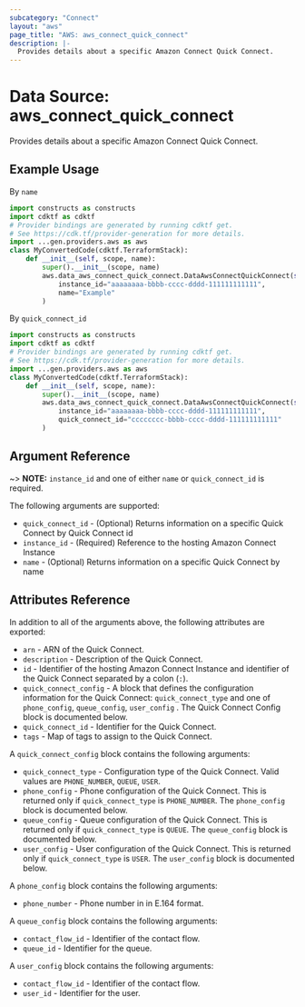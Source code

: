 ```yaml
---
subcategory: "Connect"
layout: "aws"
page_title: "AWS: aws_connect_quick_connect"
description: |-
  Provides details about a specific Amazon Connect Quick Connect.
---
```


# Data Source: aws_connect_quick_connect

Provides details about a specific Amazon Connect Quick Connect.

## Example Usage

By `name`

```python
import constructs as constructs
import cdktf as cdktf
# Provider bindings are generated by running cdktf get.
# See https://cdk.tf/provider-generation for more details.
import ...gen.providers.aws as aws
class MyConvertedCode(cdktf.TerraformStack):
    def __init__(self, scope, name):
        super().__init__(scope, name)
        aws.data_aws_connect_quick_connect.DataAwsConnectQuickConnect(self, "example",
            instance_id="aaaaaaaa-bbbb-cccc-dddd-111111111111",
            name="Example"
        )
```

By `quick_connect_id`

```python
import constructs as constructs
import cdktf as cdktf
# Provider bindings are generated by running cdktf get.
# See https://cdk.tf/provider-generation for more details.
import ...gen.providers.aws as aws
class MyConvertedCode(cdktf.TerraformStack):
    def __init__(self, scope, name):
        super().__init__(scope, name)
        aws.data_aws_connect_quick_connect.DataAwsConnectQuickConnect(self, "example",
            instance_id="aaaaaaaa-bbbb-cccc-dddd-111111111111",
            quick_connect_id="cccccccc-bbbb-cccc-dddd-111111111111"
        )
```

## Argument Reference

~> **NOTE:** `instance_id` and one of either `name` or `quick_connect_id` is required.

The following arguments are supported:

* `quick_connect_id` - (Optional) Returns information on a specific Quick Connect by Quick Connect id
* `instance_id` - (Required) Reference to the hosting Amazon Connect Instance
* `name` - (Optional) Returns information on a specific Quick Connect by name

## Attributes Reference

In addition to all of the arguments above, the following attributes are exported:

* `arn` - ARN of the Quick Connect.
* `description` - Description of the Quick Connect.
* `id` - Identifier of the hosting Amazon Connect Instance and identifier of the Quick Connect separated by a colon (`:`).
* `quick_connect_config` - A block that defines the configuration information for the Quick Connect: `quick_connect_type` and one of `phone_config`, `queue_config`, `user_config` . The Quick Connect Config block is documented below.
* `quick_connect_id` - Identifier for the Quick Connect.
* `tags` - Map of tags to assign to the Quick Connect.

A `quick_connect_config` block contains the following arguments:

* `quick_connect_type` - Configuration type of the Quick Connect. Valid values are `PHONE_NUMBER`, `QUEUE`, `USER`.
* `phone_config` - Phone configuration of the Quick Connect. This is returned only if `quick_connect_type` is `PHONE_NUMBER`. The `phone_config` block is documented below.
* `queue_config` - Queue configuration of the Quick Connect. This is returned only if `quick_connect_type` is `QUEUE`. The `queue_config` block is documented below.
* `user_config` - User configuration of the Quick Connect. This is returned only if `quick_connect_type` is `USER`. The `user_config` block is documented below.

A `phone_config` block contains the following arguments:

* `phone_number` - Phone number in in E.164 format.

A `queue_config` block contains the following arguments:

* `contact_flow_id` - Identifier of the contact flow.
* `queue_id` - Identifier for the queue.

A `user_config` block contains the following arguments:

* `contact_flow_id` - Identifier of the contact flow.
* `user_id` - Identifier for the user.

<!-- cache-key: cdktf-0.17.0-pre.15 input-51dd3353a211d0e89ca34836f9c5e4701529edc4cfbcb9c592bfcbf51c7eb4eb -->